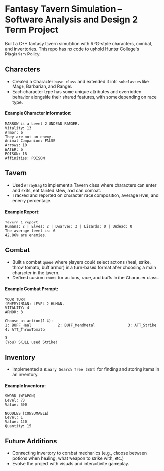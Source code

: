 # Fantasy Tavern Simulation – Software Analysis and Design 2 Term Project
Built a C++ fantasy tavern simulation with RPG-style characters, combat, and inventories. This repo has no code to uphold Hunter College's Plagiarism Policy.

## Characters
- Created a Character `base class` and extended it into `subclasses` like Mage, Barbarian, and Ranger.
- Each character type has some unique attributes and overridden behavior alongside their shared features, with some depending on race type.
#### Example Character Information:
```
MARROW is a Level 2 UNDEAD RANGER. 
Vitality: 13
Armor: 6
They are not an enemy.
Animal Companion: FALSE
Arrows: 10
WATER: 6
POISON: 18
Affinities: POISON        
```
## Tavern
- Used `ArrayBag` to implement a Tavern class where characters can enter and exits, eat tainted stew, and can combat.
- Tracked and reported on character race composition, average level, and enemy percentage.
#### Example Report:
```
Tavern 1 report
Humans: 2 | Elves: 2 | Dwarves: 3 | Lizards: 0 | Undead: 0
The average level is: 6
42.86% are enemies.
```
## Combat
- Built a combat `queue` where players could select actions (heal, strike, throw tomato, buff armor) in a turn-based format after choosing a main character in the tavern.
- Defined custom `enums` for actions, race, and buffs in the Character class.
#### Example Combat Prompt:
```
YOUR TURN
(ENEMY)NAAN: LEVEL 2 HUMAN.
VITALITY: 4
ARMOR: 3

Choose an action(1-4):
1: BUFF_Heal            2: BUFF_MendMetal               3: ATT_Strike           4: ATT_ThrowTomato

3
(You) SKULL used Strike!
```
## Inventory
- Implemented a `Binary Search Tree (BST)` for finding and storing items in an inventory.
#### Example Inventory:
```
SWORD (WEAPON)
Level: 70
Value: 500

NOODLES (CONSUMABLE)
Level: 1
Value: 120
Quantity: 15
```

## Future Additions
- Connecting inventory to combat mechanics (e.g., choose between potions when healing, what weapon to strike with, etc.)
- Evolve the project with visuals and interactivite gameplay.

